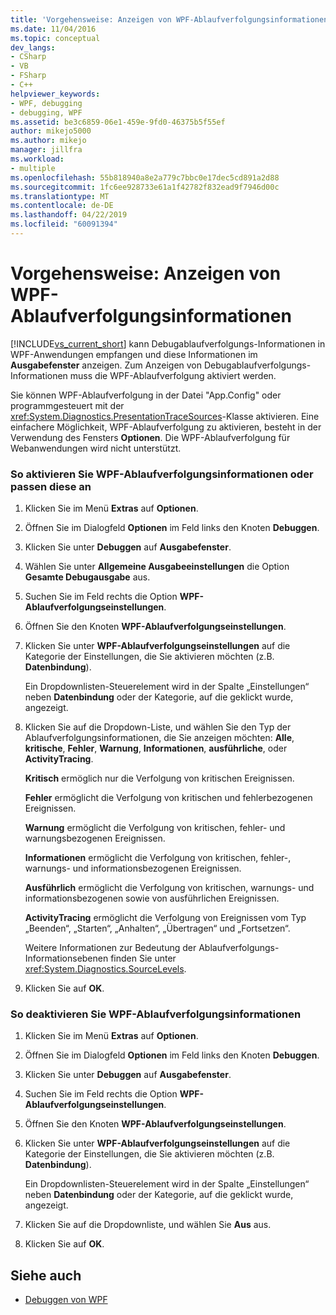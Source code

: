 ```yaml
---
title: 'Vorgehensweise: Anzeigen von WPF-Ablaufverfolgungsinformationen | Microsoft-Dokumentation'
ms.date: 11/04/2016
ms.topic: conceptual
dev_langs:
- CSharp
- VB
- FSharp
- C++
helpviewer_keywords:
- WPF, debugging
- debugging, WPF
ms.assetid: be3c6859-06e1-459e-9fd0-46375b5f55ef
author: mikejo5000
ms.author: mikejo
manager: jillfra
ms.workload:
- multiple
ms.openlocfilehash: 55b818940a8e2a779c7bbc0e17dec5cd891a2d88
ms.sourcegitcommit: 1fc6ee928733e61a1f42782f832ead9f7946d00c
ms.translationtype: MT
ms.contentlocale: de-DE
ms.lasthandoff: 04/22/2019
ms.locfileid: "60091394"
---
```

# <a name="how-to-display-wpf-trace-information"></a>Vorgehensweise: Anzeigen von WPF-Ablaufverfolgungsinformationen
[!INCLUDE[vs_current_short](../code-quality/includes/vs_current_short_md.md)] kann Debugablaufverfolgungs-Informationen in WPF-Anwendungen empfangen und diese Informationen im **Ausgabefenster** anzeigen. Zum Anzeigen von Debugablaufverfolgungs-Informationen muss die WPF-Ablaufverfolgung aktiviert werden.

 Sie können WPF-Ablaufverfolgung in der Datei "App.Config" oder programmgesteuert mit der <xref:System.Diagnostics.PresentationTraceSources>-Klasse aktivieren. Eine einfachere Möglichkeit, WPF-Ablaufverfolgung zu aktivieren, besteht in der Verwendung des Fensters **Optionen**. Die WPF-Ablaufverfolgung für Webanwendungen wird nicht unterstützt.

### <a name="to-enable-or-customize-wpf-trace-information"></a>So aktivieren Sie WPF-Ablaufverfolgungsinformationen oder passen diese an

1. Klicken Sie im Menü **Extras** auf **Optionen**.

2. Öffnen Sie im Dialogfeld **Optionen** im Feld links den Knoten **Debuggen**.

3. Klicken Sie unter **Debuggen** auf **Ausgabefenster**.

4. Wählen Sie unter **Allgemeine Ausgabeeinstellungen** die Option **Gesamte Debugausgabe** aus.

5. Suchen Sie im Feld rechts die Option **WPF-Ablaufverfolgungseinstellungen**.

6. Öffnen Sie den Knoten **WPF-Ablaufverfolgungseinstellungen**.

7. Klicken Sie unter **WPF-Ablaufverfolgungseinstellungen** auf die Kategorie der Einstellungen, die Sie aktivieren möchten (z.B. **Datenbindung**).

     Ein Dropdownlisten-Steuerelement wird in der Spalte „Einstellungen“ neben **Datenbindung** oder der Kategorie, auf die geklickt wurde, angezeigt.

8. Klicken Sie auf die Dropdown-Liste, und wählen Sie den Typ der Ablaufverfolgungsinformationen, die Sie anzeigen möchten: **Alle**, **kritische**, **Fehler**, **Warnung**, **Informationen**, **ausführliche**, oder **ActivityTracing**.

     **Kritisch** ermöglich nur die Verfolgung von kritischen Ereignissen.

     **Fehler** ermöglicht die Verfolgung von kritischen und fehlerbezogenen Ereignissen.

     **Warnung** ermöglicht die Verfolgung von kritischen, fehler- und warnungsbezogenen Ereignissen.

     **Informationen** ermöglicht die Verfolgung von kritischen, fehler-, warnungs- und informationsbezogenen Ereignissen.

     **Ausführlich** ermöglicht die Verfolgung von kritischen, warnungs- und informationsbezogenen sowie von ausführlichen Ereignissen.

     **ActivityTracing** ermöglicht die Verfolgung von Ereignissen vom Typ „Beenden“, „Starten“, „Anhalten“, „Übertragen“ und „Fortsetzen“.

     Weitere Informationen zur Bedeutung der Ablaufverfolgungs-Informationsebenen finden Sie unter <xref:System.Diagnostics.SourceLevels>.

9. Klicken Sie auf **OK**.

### <a name="to-disable-wpf-trace-information"></a>So deaktivieren Sie WPF-Ablaufverfolgungsinformationen

1. Klicken Sie im Menü **Extras** auf **Optionen**.

2. Öffnen Sie im Dialogfeld **Optionen** im Feld links den Knoten **Debuggen**.

3. Klicken Sie unter **Debuggen** auf **Ausgabefenster**.

4. Suchen Sie im Feld rechts die Option **WPF-Ablaufverfolgungseinstellungen**.

5. Öffnen Sie den Knoten **WPF-Ablaufverfolgungseinstellungen**.

6. Klicken Sie unter **WPF-Ablaufverfolgungseinstellungen** auf die Kategorie der Einstellungen, die Sie aktivieren möchten (z.B. **Datenbindung**).

     Ein Dropdownlisten-Steuerelement wird in der Spalte „Einstellungen“ neben **Datenbindung** oder der Kategorie, auf die geklickt wurde, angezeigt.

7. Klicken Sie auf die Dropdownliste, und wählen Sie **Aus** aus.

8. Klicken Sie auf **OK**.

## <a name="see-also"></a>Siehe auch
- [Debuggen von WPF](../debugger/debugging-wpf.md)